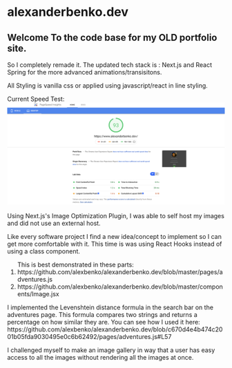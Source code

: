 # alexanderbenko.dev

<h2>Welcome To the code base for my OLD portfolio site.</h2>

<p>So I completely remade it. The updated tech stack is : Next.js and React Spring for the more advanced animations/transisitons.</p>
<p>All Styling is vanilla css or applied using javascript/react in line styling.</p>

Current Speed Test:
<img src="/speed_test.png"></img>

<p>Using Next.js's Image Optimization Plugin, I was able to self host my images and did not use an external host.</p>
<p>Like every software project I find a new idea/concept to implement so I can get more comfortable with it. This time is was using React Hooks instead of using a class component.</p>



<ol>
  This is best demonstrated in these parts:
  <li>https://github.com/alexbenko/alexanderbenko.dev/blob/master/pages/adventures.js</li>
  <li>https://github.com/alexbenko/alexanderbenko.dev/blob/master/components/Image.jsx</li>
</ol>

<p>I implemented the Levenshtein distance formula in the search bar on the adventures page. This formula compares two strings and returns a percentage on how similar they are.
You can see how I used it here: https://github.com/alexbenko/alexanderbenko.dev/blob/c670d4e4b474c2001b05fda9030495e0c6b62492/pages/adventures.js#L57
</p>
<p>I challenged myself to make an image gallery in way that a user has easy access to all the images without rendering all the images at once.</p>
